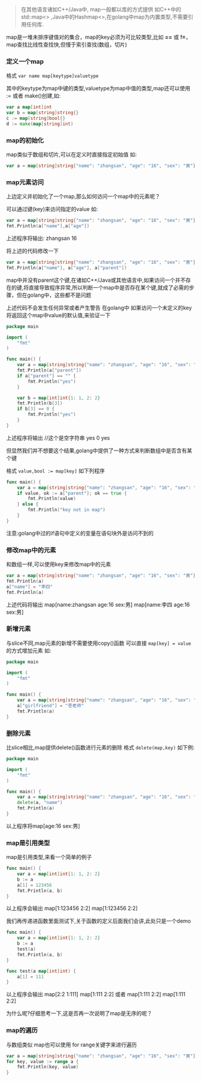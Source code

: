 > 在其他语言诸如C++/Java中, map一般都以库的方式提供 如C++中的 std::map<> ,Java中的Hashmap<>,在golang中map为内置类型,不需要引用任何库.

map是一堆未排序键值对的集合，map的key必须为可比较类型,比如 **==** 或 **!=**，map查找比线性查找快,但慢于索引查找(数组，切片)

### 定义一个map
格式  `var name map[keytype]valuetype`

其中的keytype为map中键的类型,valuetype为map中值的类型,map还可以使用 := 或者 make()创建,如:

```go
var a map[int]int
var b = map[string]string{}
c := map[string]bool{}
d := make(map[string]int)
```

###  map的初始化
map类似于数组和切片,可以在定义时直接指定初始值 如:

```go
var a = map[string]string{"name": "zhangsan", "age": "16", "sex": "男"}
```

### map元素访问
上边定义并初始化了一个map,那么如何访问一个map中的元素呢？

可以通过键(key)来访问指定的value 如:
```go
var a = map[string]string{"name": "zhangsan", "age": "16", "sex": "男"}
fmt.Println(a["name"],a["age"])
```
上述程序将输出: zhangsan 16



将上述的代码修改一下
```go
var a = map[string]string{"name": "zhangsan", "age": "16", "sex": "男"}
fmt.Println(a["name"], a["age"], a["parent"])
```
map中并没有parent这个键,在诸如C++/Java或其他语言中,如果访问一个并不存在的键,将直接导致程序异常,所以判断一个map中是否存在某个键,就成了必需的步骤，但在golang中，这些都不是问题

上述代码不会发生任何异常或者产生警告
在golang中 如果访问一个未定义的key 将返回这个map中value的默认值,来验证一下

```go
package main

import (
    "fmt"
)

func main() {
    var a = map[string]string{"name": "zhangsan", "age": "16", "sex": "男"}
    fmt.Println(a["parent"])
	if a["parent"] == "" {
        fmt.Println("yes")
    }

    var b = map[int]int{1: 1, 2: 2}
    fmt.Println(b[3])
    if b[3] == 0 {
        fmt.Println("yes")
	}
}
```
上述程序将输出
//这个是空字符串
yes
0
yes

但显然我们并不想要这个结果,golang中提供了一种方式来判断数组中是否含有某个键

格式 `value,bool := map[key]` 如下列程序
```go
func main() {
    var a = map[string]string{"name": "zhangsan", "age": "16", "sex": "男"}
    if value, ok := a["parent"]; ok == true {
        fmt.Println(value)
    } else {
        fmt.Println("key not in map")
    }
}
```
注意:golang中过的if语句中定义的变量在语句块外是访问不到的


### 修改map中的元素
和数组一样,可以使用key来修改map中的元素

```go
var a = map[string]string{"name": "zhangsan", "age": "16", "sex": "男"}
fmt.Println(a)
a["name"] = "李四"
fmt.Println(a)
```
上述代码将输出
map[name:zhangsan age:16 sex:男]
map[name:李四 age:16 sex:男]

### 新增元素
与slice不同,map元素的新增不需要使用copy()函数 可以直接  `map[key] = value` 的方式增加元素 如:

```go
package main

import (
    "fmt"
)

func main() {
    var a = map[string]string{"name": "zhangsan", "age": "16", "sex": "男"}
    a["girlfriend"] = "苍老师"
    fmt.Println(a)
}
```

### 删除元素
比slice相比,map提供delete()函数进行元素的删除
格式 `delete(map,key)`  如下例:

```go
package main

import (
    "fmt"
)

func main() {
    var a = map[string]string{"name": "zhangsan", "age": "16", "sex": "男"}
    delete(a, "name")
    fmt.Println(a)
}
```
以上程序将map[age:16 sex:男]

### map是引用类型

map是引用类型,来看一个简单的例子
```go
func main() {
    var a = map[int]int{1: 1, 2: 2}
    b := a
    a[1] = 123456
    fmt.Println(a, b)
}
```
以上程序会输出 map[1:123456 2:2] map[1:123456 2:2]

我们再传递进函数里面测试下,关于函数的定义后面我们会讲,此处只是一个demo

```go
func main() {
    var a = map[int]int{1: 1, 2: 2}
    b := a
    test(a)
    fmt.Println(a, b)
}

func test(a map[int]int) {
    a[1] = 111
}
```
以上程序会输出 map[2:2 1:111] map[1:111 2:2] 或者 map[1:111 2:2] map[1:111 2:2]

为什么呢?仔细思考一下,这是否再一次说明了map是无序的呢？

### map的遍历
与数组类似  map也可以使用 for  range关键字来进行遍历

```go
var a = map[string]string{"name": "zhangsan", "age": "16", "sex": "男"}
for key, value := range a {
    fmt.Println(key, value)
}
```

